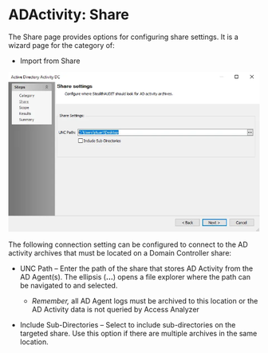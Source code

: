# ADActivity: Share

The Share page provides options for configuring share settings. It is a wizard page for the category of:

- Import from Share

![Active Directory Activity DC wizard Share settings page](../../../../../../static/img/product_docs/activitymonitor/config/activedirectory/share.webp)

The following connection setting can be configured to connect to the AD activity archives that must be located on a Domain Controller share:

- UNC Path – Enter the path of the share that stores AD Activity from the AD Agent(s). The ellipsis (__…__) opens a file explorer where the path can be navigated to and selected.

  - _Remember,_ all AD Agent logs must be archived to this location or the AD Activity data is not queried by Access Analyzer
- Include Sub-Directories – Select to include sub-directories on the targeted share. Use this option if there are multiple archives in the same location.
